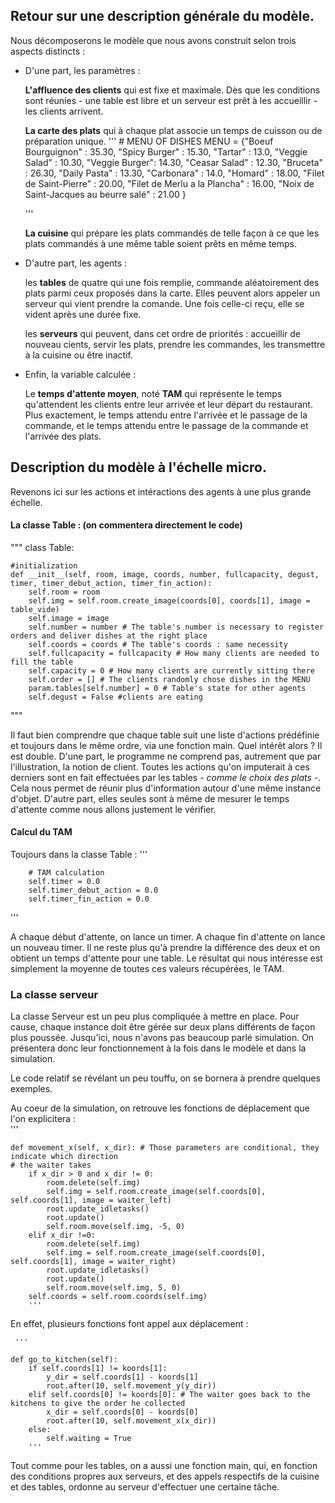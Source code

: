 
## Retour sur une description générale du modèle.
 Nous décomposerons le modèle que nous avons construit selon trois aspects distincts : 
 
 - D'une part, les paramètres :
  
   <strong>L'affluence des clients</strong> qui est fixe et maximale. Dès que les conditions sont réunies - une table est     libre et un serveur est prêt à les accueillir - les clients arrivent.
  
   <strong>La carte des plats</strong> qui à chaque plat associe un temps de cuisson ou de préparation unique.
    '''
       # MENU OF DISHES
        MENU = {"Boeuf Bourguignon" : 35.30,
        "Spicy Burger" : 15.30,
        "Tartar" : 13.0,
        "Veggie Salad" : 10.30,
        "Veggie Burger": 14.30,
        "Ceasar Salad" : 12.30,
        "Bruceta" : 26.30,
        "Daily Pasta" : 13.30,
        "Carbonara" : 14.0,
        "Homard" : 18.00,
        "Filet de Saint-Pierre" : 20.00,
        "Filet de Merlu a la Plancha" : 16.00,
        "Noix de Saint-Jacques au beurre salé" : 21.00
        }

    
    
    
    '''
  
   <strong>La cuisine</strong> qui prépare les plats commandés de telle façon à ce que les plats commandés à une même table  soient prêts en même temps.
  
- D'autre part, les agents : 
 
  les <strong>tables</strong> de quatre qui une fois remplie, commande aléatoirement des plats parmi ceux proposés dans la  carte. Elles peuvent alors appeler un serveur qui vient prendre la comande. Une fois celle-ci reçu, elle se vident après une durée fixe.
  
  les <strong>serveurs</strong> qui peuvent, dans cet ordre de priorités : accueillir de nouveau cients, servir les plats, prendre les commandes, les transmettre à la cuisine ou être inactif.
 
- Enfin, la variable calculée : 
  
  Le <strong>temps d'attente moyen</strong>, noté <strong>TAM</strong> qui représente le temps qu'attendent les clients entre leur arrivée et leur départ du restaurant. Plus exactement, le temps attendu entre l'arrivée et le passage de la commande, et le temps attendu entre le passage de la commande et l'arrivée des plats.
  
## Description du modèle à l'échelle micro.
Revenons ici sur les actions et intéractions des agents à une plus grande échelle. 

#### La classe Table : (on commentera directement le code)

"""
 class Table:

    #initialization
    def __init__(self, room, image, coords, number, fullcapacity, degust, timer, timer_debut_action, timer_fin_action):
        self.room = room
        self.img = self.room.create_image(coords[0], coords[1], image = table_vide)
        self.image = image
        self.number = number # The table's number is necessary to register orders and deliver dishes at the right place
        self.coords = coords # The table's coords : same necessity
        self.fullcapacity = fullcapacity # How many clients are needed to fill the table
        self.capacity = 0 # How many clients are currently sitting there
        self.order = [] # The clients randomly chose dishes in the MENU
        param.tables[self.number] = 0 # Table's state for other agents
        self.degust = False #clients are eating
 """
 
Il faut bien comprendre que chaque table suit une liste d'actions prédéfinie et toujours dans le même ordre, via une fonction main. 
Quel intérêt alors ? Il est double. D'une part, le programme ne comprend pas, autrement que par l'illustration, la notion de client. Toutes les actions qu'on imputerait à ces derniers sont en fait effectuées par les tables - *comme le choix des plats* -. Cela nous permet de réunir plus d'information autour d'une même instance d'objet. D'autre part, elles seules sont à même de mesurer le temps d'attente comme nous allons justement le vérifier.


#### Calcul du TAM

Toujours dans la classe Table : 
'''


        # TAM calculation
        self.timer = 0.0 
        self.timer_debut_action = 0.0
        self.timer_fin_action = 0.0

'''

A chaque début d'attente, on lance un timer. A chaque fin d'attente on lance un nouveau timer. Il ne reste plus qu'à prendre la différence des deux et on obtient un temps d'attente pour une table. Le résultat qui nous intéresse est simplement la moyenne de toutes ces valeurs récupérées, le TAM.


### La classe serveur

La classe Serveur est un peu plus compliquée à mettre en place. Pour cause, chaque instance doit être gérée sur deux plans différents de façon plus poussée. Jusqu'ici, nous n'avons pas beaucoup parlé simulation. On présentera donc leur fonctionnement à la fois dans le modèle et dans la simulation.

Le code relatif se révélant un peu touffu, on se bornera à prendre quelques exemples.

Au coeur de la simulation, on retrouve les fonctions de déplacement que l'on explicitera :   
    '''   
   
    def movement_x(self, x_dir): # Those parameters are conditional, they indicate which direction
    # the waiter takes
        if x_dir > 0 and x_dir != 0:
            room.delete(self.img)
            self.img = self.room.create_image(self.coords[0], self.coords[1], image = waiter_left)
            root.update_idletasks()
            root.update()
            self.room.move(self.img, -5, 0)
        elif x_dir !=0:
            room.delete(self.img)
            self.img = self.room.create_image(self.coords[0], self.coords[1], image = waiter_right)
            root.update_idletasks()
            root.update()
            self.room.move(self.img, 5, 0)
        self.coords = self.room.coords(self.img)
        '''
 En effet, plusieurs fonctions font appel aux déplacement : 
 
     '''
     
    def go_to_kitchen(self):
        if self.coords[1] != koords[1]:
            y_dir = self.coords[1] - koords[1]
            root.after(10, self.movement_y(y_dir))
        elif self.coords[0] != koords[0]: # The waiter goes back to the kitchens to give the order he collected
            x_dir = self.coords[0] - koords[0]
            root.after(10, self.movement_x(x_dir))
        else:
            self.waiting = True
        '''

Tout comme pour les tables, on a aussi une fonction main, qui, en fonction des conditions propres aux serveurs, et des appels respectifs de la cuisine et des tables, ordonne au serveur d'effectuer une certaine tâche.


 








